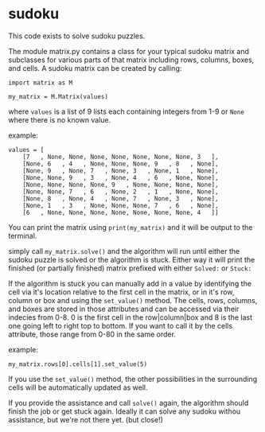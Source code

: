 # sudoku
This code exists to solve sudoku puzzles.

The module matrix.py contains a class for your typical sudoku matrix and subclasses for various parts of that matrix including rows, columns, boxes, and cells. A sudoku matrix can be created by calling:
```
import matrix as M

my_matrix = M.Matrix(values)
```
where `values` is a list of 9 lists each containing integers from 1-9 or `None` where there is no known value.

example:
```
values = [
    [7   , None, None, None, None, None, None, None, 3   ],
    [None, 6   , 4   , None, None, None, 9   , 8   , None],
    [None, 9   , None, 7   , None, 3   , None, 1   , None],
    [None, None, 9   , 3   , None, 4   , 6   , None, None],
    [None, None, None, None, 9   , None, None, None, None],
    [None, None, 7   , 6   , None, 2   , 1   , None, None],
    [None, 8   , None, 4   , None, 7   , None, 3   , None],
    [None, 1   , 3   , None, None, None, 7   , 6   , None],
    [6   , None, None, None, None, None, None, None, 4   ]]
```
You can print the matrix using `print(my_matrix)` and it will be output to the terminal.

simply call `my_matrix.solve()` and the algorithm will run until either the sudoku puzzle is solved or the algorithm is stuck. Either way it will print the finished (or partially finished) matrix prefixed with either `Solved:` or `Stuck:`

If the algorithm is stuck you can manually add in a value by identifying the cell via it's location relative to the first cell in the matrix, or in it's row, column or box and using the `set_value()` method. The cells, rows, columns, and boxes are stored in those attributes and can be accessed via their indecies from 0-8. 0 is the first cell in the row|column|box and 8 is the last one going left to right top to bottom. If you want to call it by the cells attribute, those range from 0-80 in the same order.

example:
```
my_matrix.rows[0].cells[1].set_value(5)
```

If you use the `set_value()` method, the other possibilities in the surrounding cells will be automatically updated as well.

If you provide the assistance and call `solve()` again, the algorithm should finish the job or get stuck again. Ideally it can solve any sudoku withou assistance, but we're not there yet. (but close!)
